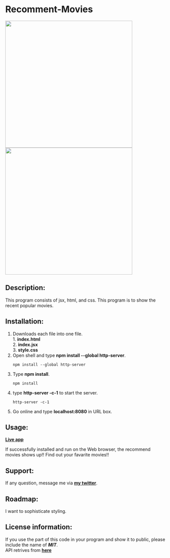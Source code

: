 # Recomment-Movies
<div>
  <img src="fetchAndRender1.png" width='400'/>
  <img src="fetchAndRender2.png" width='400'/>
</div>

## Description:
  This program consists of jsx, html, and css.
  This program is to show the recent popular movies.
  
## Installation:
  1. Downloads each file into one file. <br>
    1. **index.html** <br>
    2. **index.jsx** <br>
    3. **style.css** <br>
  3. Open shell and type **npm install --global http-server**.
     ```console
     npm install --global http-server
     ```
  4. Type **npm install**.
     ```console
     npm install
     ```
  5. type **http-server -c-1** to start the server.
     ```console
     http-server -c-1
     ```
  6. Go online and type **localhost:8080** in URL box.

  
## Usage:
**[Live app](https://kojiroasano.github.io/Recomment-Movies/)**
  <p>If successfully installed and run on the Web browser, the recommend movies shows up!! Find out your favarite movies!!</p>
  
## Support:
  If any question, message me via **[my twitter](https://twitter.com/Kojiro38895598)**.
  
## Roadmap:
  I want to sophisticate styling.
  
## License information: 
 If you use the part of this code in your program and show it to public, please include the name of ***MIT***.</br>
 API retrives from **[here](https://developers.themoviedb.org/4/getting-started/authorization)**
 
 

